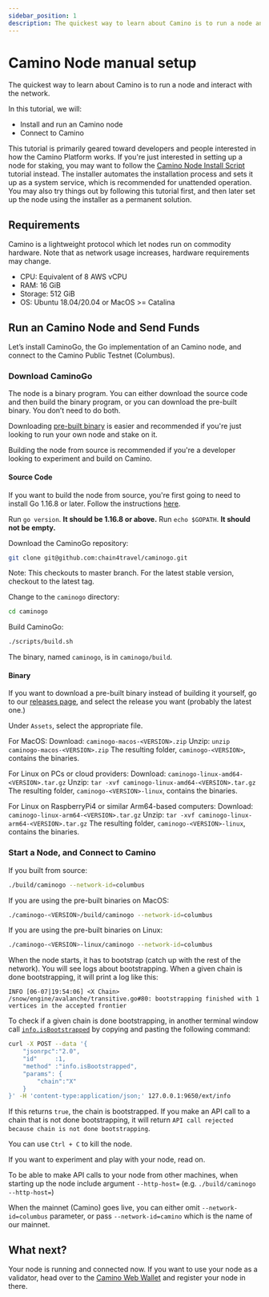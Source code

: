 ```yaml
---
sidebar_position: 1
description: The quickest way to learn about Camino is to run a node and interact with the network and geared toward people interested in how the Camino Platform works.
---
```


# Camino Node manual setup

The quickest way to learn about Camino is to run a node and interact with the network.

In this tutorial, we will:

- Install and run an Camino node
- Connect to Camino

This tutorial is primarily geared toward developers and people interested in how the Camino Platform works. If you're just interested in setting up a node for staking, you may want to follow the [Camino Node Install Script](set-up-node-with-installer.md) tutorial instead. The installer automates the installation process and sets it up as a system service, which is recommended for unattended operation. You may also try things out by following this tutorial first, and then later set up the node using the installer as a permanent solution.

## Requirements

Camino is a lightweight protocol which let nodes run on commodity hardware. Note that as network usage increases, hardware requirements may change.

- CPU: Equivalent of 8 AWS vCPU
- RAM: 16 GiB
- Storage: 512 GiB
- OS: Ubuntu 18.04/20.04 or MacOS &gt;= Catalina

## Run an Camino Node and Send Funds

Let’s install CaminoGo, the Go implementation of an Camino node, and connect to the Camino Public Testnet (Columbus).

### Download CaminoGo

The node is a binary program. You can either download the source code and then build the binary program, or you can download the pre-built binary. You don’t need to do both.

Downloading [pre-built binary](run-camino-node.md#binary) is easier and recommended if you're just looking to run your own node and stake on it.

Building the node from source is recommended if you're a developer looking to experiment and build on Camino.

#### **Source Code**

If you want to build the node from source, you're first going to need to install Go 1.16.8 or later. Follow the instructions [here](https://golang.org/doc/install).

Run `go version`. **It should be 1.16.8 or above.** Run `echo $GOPATH`. **It should not be empty.**

Download the CaminoGo repository:

```sh
git clone git@github.com:chain4travel/caminogo.git
```

Note: This checkouts to master branch. For the latest stable version, checkout to the latest tag.

Change to the `caminogo` directory:

```sh
cd caminogo
```

Build CaminoGo:

```sh
./scripts/build.sh
```

The binary, named `caminogo`, is in `caminogo/build`.

#### **Binary**

If you want to download a pre-built binary instead of building it yourself, go to our [releases page](https://github.com/chain4travel/caminogo/releases), and select the release you want (probably the latest one.)

Under `Assets`, select the appropriate file.

For MacOS: Download: `caminogo-macos-<VERSION>.zip`
Unzip: `unzip caminogo-macos-<VERSION>.zip` The resulting folder, `caminogo-<VERSION>`, contains the binaries.

For Linux on PCs or cloud providers: Download: `caminogo-linux-amd64-<VERSION>.tar.gz`
Unzip: `tar -xvf caminogo-linux-amd64-<VERSION>.tar.gz`
The resulting folder, `caminogo-<VERSION>-linux`, contains the binaries.

For Linux on RaspberryPi4 or similar Arm64-based computers: Download: `caminogo-linux-arm64-<VERSION>.tar.gz`
Unzip: `tar -xvf caminogo-linux-arm64-<VERSION>.tar.gz`
The resulting folder, `caminogo-<VERSION>-linux`, contains the binaries.

### Start a Node, and Connect to Camino

If you built from source:

```sh
./build/caminogo --network-id=columbus
```

If you are using the pre-built binaries on MacOS:

```sh
./caminogo-<VERSION>/build/caminogo --network-id=columbus
```

If you are using the pre-built binaries on Linux:

```sh
./caminogo-<VERSION>-linux/caminogo --network-id=columbus
```

When the node starts, it has to bootstrap (catch up with the rest of the network). You will see logs about bootstrapping. When a given chain is done bootstrapping, it will print a log like this:

`INFO [06-07|19:54:06] <X Chain> /snow/engine/avalanche/transitive.go#80: bootstrapping finished with 1 vertices in the accepted frontier`

To check if a given chain is done bootstrapping, in another terminal window call [`info.isBootstrapped`](../../caminogo-apis/info.md#infoisbootstrapped) by copying and pasting the following command:

```sh
curl -X POST --data '{
    "jsonrpc":"2.0",
    "id"     :1,
    "method" :"info.isBootstrapped",
    "params": {
        "chain":"X"
    }
}' -H 'content-type:application/json;' 127.0.0.1:9650/ext/info
```

If this returns `true`, the chain is bootstrapped. If you make an API call to a chain that is not done bootstrapping, it will return `API call rejected because chain is not done bootstrapping`.

You can use `Ctrl + C` to kill the node.

If you want to experiment and play with your node, read on.

To be able to make API calls to your node from other machines, when starting up the node include argument `--http-host=` (e.g. `./build/caminogo --http-host=`)

When the mainnet (Camino) goes live, you can either omit `--network-id=columbus` parameter, or pass `--network-id=camino` which is the name of our mainnet.

## What next?

Your node is running and connected now. If you want to use your node as a validator, head over to the [Camino Web Wallet](https://wallet.camino.foundation) and register your node in there.
